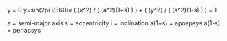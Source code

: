 y = 0
y=sin(2pi i/360)x
( (x^2) / ( (a^2)(1+s) ) ) + ( (y^2) / ( (a^2)(1-s) ) ) = 1

a = semi-major axis
s = eccentricity
i = inclination
a(1+s) = apoapsys
a(1-s) = periapsys
